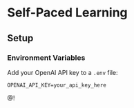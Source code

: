# Self-Paced Learning

## Setup

### Environment Variables

Add your OpenAI API key to a `.env` file:

```
OPENAI_API_KEY=your_api_key_here
```

@!
